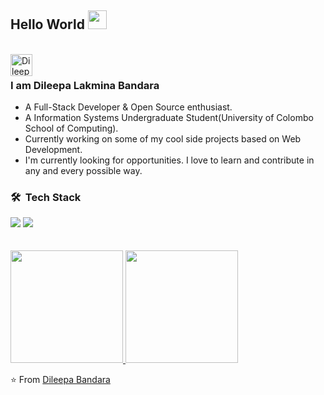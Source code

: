 ## Hello World <img src="https://raw.githubusercontent.com/iampavangandhi/iampavangandhi/master/gifs/Hi.gif" width="30px"></h2><br/>

<a href="https://github.com/Dileepa-Bandara" background-color="white" padding="10px">
  <img align="left" alt="Dileepa's Github" width="35px" src="https://cdns.iconmonstr.com/wp-content/assets/preview/2012/240/iconmonstr-github-5.png" />
</a><br/>

### I am Dileepa Lakmina Bandara
- A Full-Stack Developer & Open Source enthusiast.
- A Information Systems Undergraduate Student(University of Colombo School of Computing).  
- Currently working on some of my cool side projects based on Web Development.
- I'm currently looking for opportunities. I love to learn and contribute in any and every possible way.

<h3> 🛠 &nbsp;Tech Stack</h3>
<img src = "https://img.shields.io/badge/-HTML5-E34F26?style=flat&logo=html5&logoColor=white"> <img src = "https://img.shields.io/badge/-CSS3-1572B6?style=flat&logo=css3&logoColor=white">
  
  <br/>
    <br/>
      <br/>

<a href="https://github.com/AVS1508">
  <img height="180em" src="https://github-readme-stats.vercel.app/api?username=Dileepa-Bandara&theme=buefy&show_icons=true" />
  <img height="180em" src="https://github-readme-stats.vercel.app/api/top-langs/?username=Dileepa-Bandara&theme=buefy&layout=compact" />
</a>

<br/>

⭐️ From [Dileepa Bandara](https://github.com/Dileepa-Bandara)
      
